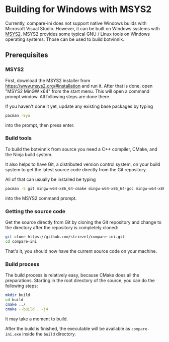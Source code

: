 # Building for Windows with MSYS2

Currently, compare-ini does not support native Windows builds with Microsoft
Visual Studio. However, it can be built on Windows systems with
[MSYS2](https://www.msys2.org/). MSYS2 provides some typical GNU / Linux tools
on Windows operating systems. Those can be used to build botvinnik.

## Prerequisites

### MSYS2

First, download the MSYS2 installer from <https://www.msys2.org/#installation>
and run it. After that is done, open "MSYS2 MinGW x64" from the start menu. This
will open a command prompt window. All following steps are done there.

If you haven't done it yet, update any existing base packages by typing

```bash
pacman -Syu
```

into the prompt, then press enter.

### Build tools

To build the botvinnik from source you need a C++ compiler, CMake, and the Ninja
build system.

It also helps to have Git, a distributed version control system, on your build
system to get the latest source code directly from the Git repository.

All of that can usually be installed be typing

```bash
pacman -S git mingw-w64-x86_64-cmake mingw-w64-x86_64-gcc mingw-w64-x86_64-ninja
```

into the MSYS2 command prompt.

### Getting the source code

Get the source directly from Git by cloning the Git repository and change to
the directory after the repository is completely cloned:

```bash
git clone https://github.com/striezel/compare-ini.git
cd compare-ini
```

That's it, you should now have the current source code on your machine.

### Build process

The build process is relatively easy, because CMake does all the preparations.
Starting in the root directory of the source, you can do the following steps:

```bash
mkdir build
cd build
cmake ../
cmake --build . -j4
```

It may take a moment to build.

After the build is finished, the executable will be available as
`compare-ini.exe` inside the `build` directory.
